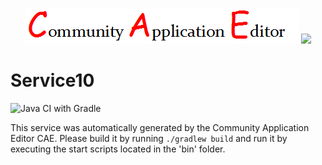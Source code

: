 <p align="center">
  <img src="https://github.com/PhilCAEOrg2/microservice-254/blob/master/img/logo.png" />
  <img src="https://raw.githubusercontent.com/rwth-acis/las2peer/master/img/logo/bitmap/las2peer-logo-128x128.png" />
</p>

Service10
===================
![Java CI with Gradle](https://github.com/PhilCAEOrg2/microservice-254/workflows/Java%20CI%20with%20Gradle/badge.svg?branch=master)

This service was automatically generated by the Community Application Editor CAE. Please build it by running `./gradlew build` and run it by executing the start scripts located in the 'bin' folder.
